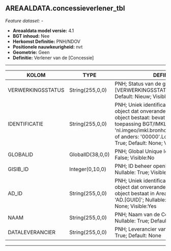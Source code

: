 ## AREAALDATA.concessieverlener_tbl

*Feature dataset: -*

* __Areaaldata model versie:__ 4.1
* __BGT inhoud:__ Nee
* __Herkomst Definitie:__ PNH/NDOV
* __Positionele nauwkeurigheid:__ nvt
* __Geometrie:__ Geen
* __Definitie:__ Verlener van de [Concessie]


***

|KOLOM                               |TYPE                 |DEFINITIE|
|------                              |----                 |-----    |
|VERWERKINGSSTATUS                   |String(255,0,0)      |PNH; Status van de gegevens; keuzelijst [VERWERKINGSSTATUS]; Nullable: False; Default: Nieuw; Visible:Yes|
|IDENTIFICATIE                       |String(255,0,0)      |PNH; Uniek identificatienummer voor het object dat onveranderlijk is zolang het object bestaat: bevat indien van toepassing BGT/IMKL ID in format 'nl.imgeo/imkl.bronhouderscode.LokaalID' of anders: '00000'.LokaalID; Nullable: True; Default: None; Visible:No|
|GLOBALID                            |GlobalID(38,0,0)     |PNH; Global Unique Identifier; Nullable: False; Visible:No|
|GISIB_ID                            |Integer(0,10,0)      |PNH; ID beheer openbare ruimte (GISIB); Nullable: True; Visible:No|
|AD_ID                               |String(255,0,0)      |PNH; Uniek identificatienummer voor het object dat onveranderlijk is zolang het object bestaat in Areaaldata: in format 'AD.[GUID]'; Nullable: False; Default: None; Visible:Yes|
|NAAM                                |String(255,0,0)      |PNH; Naam van de Concessieverlener; Nullable: True; Default: None; Visible:Yes|
|DATALEVERANCIER                     |String(255,0,0)      |PNH; Leverancier van de data; Nullable: True; Default: None|

***
